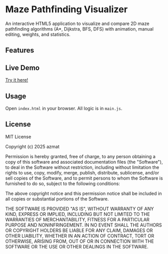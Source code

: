 # Maze Pathfinding Visualizer

An interactive HTML5 application to visualize and compare 2D maze pathfinding algorithms (A*, Dijkstra, BFS, DFS) with animation, manual editing, weights, and statistics.

## Features

## Live Demo

[Try it here!](https://iamsome1.github.io/MazePathfindingVisualizer/)
## Usage
Open `index.html` in your browser. All logic is in `main.js`.

## License
MIT License

Copyright (c) 2025 azmat

Permission is hereby granted, free of charge, to any person obtaining a copy
of this software and associated documentation files (the "Software"), to deal
in the Software without restriction, including without limitation the rights
to use, copy, modify, merge, publish, distribute, sublicense, and/or sell
copies of the Software, and to permit persons to whom the Software is
furnished to do so, subject to the following conditions:

The above copyright notice and this permission notice shall be included in all
copies or substantial portions of the Software.

THE SOFTWARE IS PROVIDED "AS IS", WITHOUT WARRANTY OF ANY KIND, EXPRESS OR
IMPLIED, INCLUDING BUT NOT LIMITED TO THE WARRANTIES OF MERCHANTABILITY,
FITNESS FOR A PARTICULAR PURPOSE AND NONINFRINGEMENT. IN NO EVENT SHALL THE
AUTHORS OR COPYRIGHT HOLDERS BE LIABLE FOR ANY CLAIM, DAMAGES OR OTHER
LIABILITY, WHETHER IN AN ACTION OF CONTRACT, TORT OR OTHERWISE, ARISING FROM,
OUT OF OR IN CONNECTION WITH THE SOFTWARE OR THE USE OR OTHER DEALINGS IN THE
SOFTWARE.

